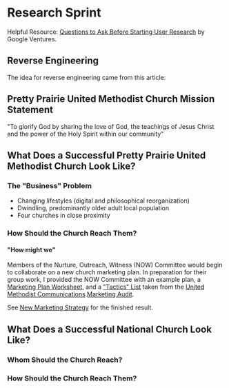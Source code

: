 # Research Sprint

Helpful Resource: [Questions to Ask Before Starting User Research](http://www.gv.com/lib/questions-to-ask-before-starting-user-research) by Google Ventures.

## Reverse Engineering

The idea for reverse engineering came from this article:

## Pretty Prairie United Methodist Church Mission Statement

"To glorify God by sharing the love of God, the teachings of Jesus Christ and the power of the Holy Spirit within our community"

## What Does a Successful Pretty Prairie United Methodist Church Look Like?

### The "Business" Problem

* Changing lifestyles (digital and philosophical reorganization)
* Dwindling, predominantly older adult local population 
* Four churches in close proximity

### How Should the Church Reach Them?

#### "How might we"

Members of the Nurture, Outreach, Witness (NOW) Committee would begin to collaborate on a new church marketing plan. In preparation for their group work, I provided the NOW Committee with an example plan, a [Marketing Plan Worksheet](http://s3.amazonaws.com/Website_Properties_UGC/market-your-church/documents/UMCOM_YOUR_MARKETING_PLAN_WORKSHEET.PDF), and a ["Tactics" List](http://s3.amazonaws.com/Website_Properties_UGC/market-your-church/documents/STEP_4_IMPLEMENTATION_HOMEWORK.PDF) taken from the [United Methodist Communications](http://www.umcom.org) [Marketing Audit](http://www.umcom.org/learn/market-your-church-getting-started). 

See [New Marketing Strategy](new_marketing_strategy.md) for the finished result. 

## What Does a Successful National Church Look Like?

### Whom Should the Church Reach?

### How Should the Church Reach Them?














